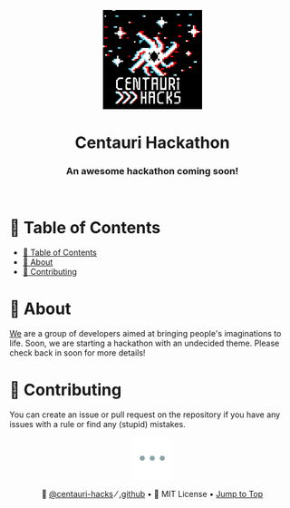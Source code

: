 <!-- .github - @centauri-hacks/.github -->

<!-- Top section -->
<p align="center">
  <img src="./assets/logo.png" height="175px">
  <br>
  <h1 align="center" >Centauri Hackathon</h1>
  <h3 align="center" >An awesome hackathon coming soon!</h3>
</p>

<br>

<!-- Table of contents -->
# 🧂 Table of Contents
- [🧂 Table of Contents](#-table-of-contents)
- [🔮 About](#-about)
- [🚀 Contributing](#-contributing)

# 🔮 About
[We](https://github.com/orgs/centauri-hacks/people) are a group of developers aimed at bringing people's imaginations to life. Soon, we are starting a hackathon with an undecided theme. Please check back in soon for more details!

# 🚀 Contributing
You can create an issue or pull request on the repository if you have any issues with a rule or find any (stupid) mistakes.

<!-- Footer  -->
<p align="center" ><img src="./assets/seperator.png" height="75px"></p>

<p align="center">
  <span>
    👼
    <a href="https://github.com/centauri-hacks">@centauri-hacks</a>
  </span>
  ⁄
  <span>
    <a href="https://github.com/centauri-hacks/.github">.github</a>
  </span>
  •
  <span>👮 MIT License</span>
  •
  <span><a href="#-table-of-contents">Jump to Top</a></span>
</p>
